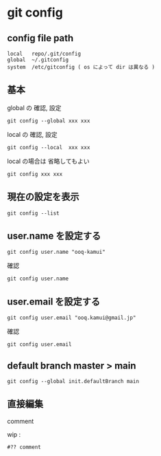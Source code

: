 
# git config


## config file path

```
local   repo/.git/config
global  ~/.gitconfig
system  /etc/gitconfig ( os によって dir は異なる )
```


## 基本

global の 確認, 設定

```
git config --global xxx xxx
```

local  の 確認, 設定

```
git config --local  xxx xxx
```

local の場合は 省略してもよい

```
git config xxx xxx
```



## 現在の設定を表示

```
git config --list
```


## user.name を設定する

```
git config user.name "ooq-kamui"
```

確認

```
git config user.name
```


## user.email を設定する

```
git config user.email "ooq.kamui@gmail.jp"
```

確認

```
git config user.email
```


## default branch master > main

```
git config --global init.defaultBranch main
```


## 直接編集

comment

wip :

```
#?? comment
```



